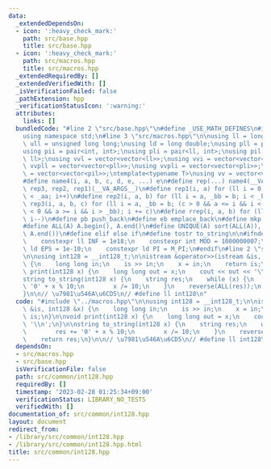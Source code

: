 ```yaml
---
data:
  _extendedDependsOn:
  - icon: ':heavy_check_mark:'
    path: src/base.hpp
    title: src/base.hpp
  - icon: ':heavy_check_mark:'
    path: src/macros.hpp
    title: src/macros.hpp
  _extendedRequiredBy: []
  _extendedVerifiedWith: []
  _isVerificationFailed: false
  _pathExtension: hpp
  _verificationStatusIcon: ':warning:'
  attributes:
    links: []
  bundledCode: "#line 2 \"src/base.hpp\"\n#define _USE_MATH_DEFINES\n#include <bits/stdc++.h>\n\
    using namespace std;\n#line 3 \"src/macros.hpp\"\n\nusing ll = long long;\nusing\
    \ ull = unsigned long long;\nusing ld = long double;\nusing pll = pair<ll, ll>;\n\
    using pii = pair<int, int>;\nusing pli = pair<ll, int>;\nusing pil = pair<int,\
    \ ll>;\nusing vvl = vector<vector<ll>>;\nusing vvi = vector<vector<int>>;\nusing\
    \ vvpll = vector<vector<pll>>;\nusing vvpli = vector<vector<pli>>;\nusing vvpil\
    \ = vector<vector<pil>>;\ntemplate<typename T>\nusing vv = vector<vector<T>>;\n\
    #define name4(i, a, b, c, d, e, ...) e\n#define rep(...) name4(__VA_ARGS__, rep4,\
    \ rep3, rep2, rep1)(__VA_ARGS__)\n#define rep1(i, a) for (ll i = 0, _aa = a; i\
    \ < _aa; i++)\n#define rep2(i, a, b) for (ll i = a, _bb = b; i < _bb; i++)\n#define\
    \ rep3(i, a, b, c) for (ll i = a, _bb = b; (c > 0 && a <= i && i < _bb) or (c\
    \ < 0 && a >= i && i > _bb); i += c)\n#define rrep(i, a, b) for (ll i=(a); i>(b);\
    \ i--)\n#define pb push_back\n#define eb emplace_back\n#define mkp make_pair\n\
    #define ALL(A) A.begin(), A.end()\n#define UNIQUE(A) sort(ALL(A)), A.erase(unique(ALL(A)),\
    \ A.end())\n#define elif else if\n#define tostr to_string\n\n#ifndef CONSTANTS\n\
    \    constexpr ll INF = 1e18;\n    constexpr int MOD = 1000000007;\n    constexpr\
    \ ld EPS = 1e-10;\n    constexpr ld PI = M_PI;\n#endif\n#line 2 \"src/common/int128.hpp\"\
    \n\nusing int128 = __int128_t;\n\nistream &operator>>(istream &is, int128 &x)\
    \ {\n    long long in;\n    is >> in;\n    x = in;\n    return is;\n}\n\nvoid\
    \ print(int128 x) {\n    long long out = x;\n    cout << out << '\\n';\n}\n\n\
    string to_string(int128 x) {\n    string res;\n    while (x) {\n        res +=\
    \ '0' + x % 10;\n        x /= 10;\n    }\n    reverse(ALL(res));\n    return res;\n\
    }\n\n// \u7981\u546A\u6CD5\n// #define ll int128\n"
  code: "#include \"../macros.hpp\"\n\nusing int128 = __int128_t;\n\nistream &operator>>(istream\
    \ &is, int128 &x) {\n    long long in;\n    is >> in;\n    x = in;\n    return\
    \ is;\n}\n\nvoid print(int128 x) {\n    long long out = x;\n    cout << out <<\
    \ '\\n';\n}\n\nstring to_string(int128 x) {\n    string res;\n    while (x) {\n\
    \        res += '0' + x % 10;\n        x /= 10;\n    }\n    reverse(ALL(res));\n\
    \    return res;\n}\n\n// \u7981\u546A\u6CD5\n// #define ll int128\n"
  dependsOn:
  - src/macros.hpp
  - src/base.hpp
  isVerificationFile: false
  path: src/common/int128.hpp
  requiredBy: []
  timestamp: '2023-02-28 01:25:34+09:00'
  verificationStatus: LIBRARY_NO_TESTS
  verifiedWith: []
documentation_of: src/common/int128.hpp
layout: document
redirect_from:
- /library/src/common/int128.hpp
- /library/src/common/int128.hpp.html
title: src/common/int128.hpp
---
```

